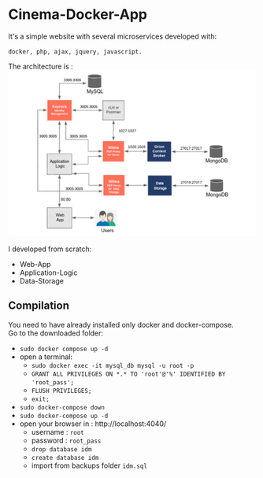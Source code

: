 # Cinema-Docker-App
It's a simple website with several microservices developed with:  
```
docker, php, ajax, jquery, javascript.
```
The architecture is :
![GitHub Logo](Architecture.png)


I developed from scratch:  
* Web-App
* Application-Logic  
* Data-Storage

## Compilation
You need to have already installed only docker and docker-compose.\
Go to the downloaded folder:
* `sudo docker compose up -d`
* open a terminal: 
  * ` sudo docker exec -it mysql_db mysql -u root -p `
  * `GRANT ALL PRIVILEGES ON *.* TO 'root'@'%' IDENTIFIED BY 'root_pass'; `
  * `FLUSH PRIVILEGES;`
  * `exit;`
* `sudo docker-compose down`
* `sudo docker-compose up -d`
* open your browser in : http://localhost:4040/
  * username : `root`
  * password : `root_pass`
  * `drop database idm`
  * `create database idm`
  * import from backups folder `idm.sql`
